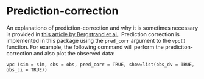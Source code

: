# Prediction-correction

An explanationo of prediction-correction and why it is sometimes necessary is provided in [this article by Bergstrand et al.](https://www.ncbi.nlm.nih.gov/pmc/articles/PMC3085712). Prediction correction is implemented in this package using the `pred_corr` argument to the `vpc()` function. For example, the following command will perform the prediciton-correction and also plot the observed data:

    vpc (sim = sim, obs = obs, pred_corr = TRUE, show=list(obs_dv = TRUE, obs_ci = TRUE))

